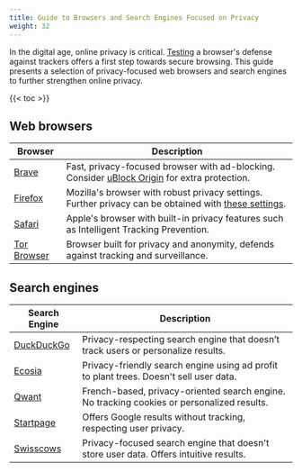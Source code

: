 ```yaml
---
title: Guide to Browsers and Search Engines Focused on Privacy
weight: 32
---
```


In the digital age, online privacy is critical. [Testing](https://coveryourtracks.eff.org/) a browser's defense against trackers offers a first step towards secure browsing. This guide presents a selection of privacy-focused web browsers and search engines to further strengthen online privacy.

{{< toc >}}

## Web browsers

| Browser | Description |
|---|---|
| [Brave](https://brave.com/) | Fast, privacy-focused browser with ad-blocking. Consider [uBlock Origin](https://ublockorigin.com/) for extra protection. |
| [Firefox](https://www.mozilla.org/en-US/firefox/new/) | Mozilla's browser with robust privacy settings. Further privacy can be obtained with [these settings](https://www.quippd.com/writing/2021/07/26/firefox-privacy-stop-hardening-love-strict-etp.html). |
| [Safari](https://www.apple.com/safari/) | Apple's browser with built-in privacy features such as Intelligent Tracking Prevention. |
| [Tor Browser](https://www.torproject.org/) | Browser built for privacy and anonymity, defends against tracking and surveillance. |

## Search engines

| Search Engine | Description |
|---|---|
| [DuckDuckGo](https://duckduckgo.com/) | Privacy-respecting search engine that doesn’t track users or personalize results. |
| [Ecosia](https://www.ecosia.org/) | Privacy-friendly search engine using ad profit to plant trees. Doesn't sell user data. |
| [Qwant](https://www.qwant.com/) | French-based, privacy-oriented search engine. No tracking cookies or personalized results. |
| [Startpage](https://www.startpage.com/) | Offers Google results without tracking, respecting user privacy. |
| [Swisscows](https://swisscows.com/) | Privacy-focused search engine that doesn't store user data. Offers intuitive results. |
